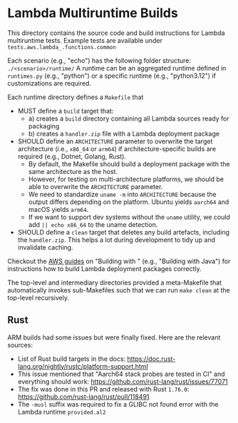 # Lambda Multiruntime Builds

This directory contains the source code and build instructions for Lambda multiruntime tests.
Example tests are available under `tests.aws.lambda_.functions.common`

Each scenario (e.g., "echo") has the following folder structure: `./<scenario>/runtime/`
A runtime can be an aggregated runtime defined in `runtimes.py` (e.g., "python") or
a specific runtime (e.g., "python3.12") if customizations are required.

Each runtime directory defines a `Makefile` that
* MUST define a `build` target that:
  * a) creates a `build` directory containing all Lambda sources ready for packaging
  * b) creates a `handler.zip` file with a Lambda deployment package
* SHOULD define an `ARCHITECTURE` parameter to overwrite the target architecture (i.e., `x86_64` or `arm64`)
  if architecture-specific builds are required (e.g., Dotnet, Golang, Rust).
  * By default, the Makefile should build a deployment package with the same architecture as the host.
  * However, for testing on multi-architecture platforms, we should be able to overwrite the `ARCHITECTURE` parameter.
  * We need to standardize `uname -m` into `ARCHITECTURE` because the output differs depending on the platform.
    Ubuntu yields `aarch64` and macOS yields `arm64`.
  * If we want to support dev systems without the `uname` utility, we could add `|| echo x86_64` to the uname detection.
* SHOULD define a `clean` target that deletes any build artefacts, including the `handler.zip`.
  This helps a lot during development to tidy up and invalidate caching.

Checkout the [AWS guides](https://docs.aws.amazon.com/lambda/latest/dg/gettingstarted-package.html) on
"Building with <language>" (e.g., "Building with Java") for instructions how to
build Lambda deployment packages correctly.

The top-level and intermediary directories provided a meta-Makefile that automatically invokes sub-Makefiles such that
we can run `make clean` at the top-level recursively.

## Rust

ARM builds had some issues but were finally fixed. Here are the relevant sources:

* List of Rust build targets in the docs: https://doc.rust-lang.org/nightly/rustc/platform-support.html
* This issue mentioned that "Aarch64 stack probes are tested in CI" and everything should work: https://github.com/rust-lang/rust/issues/77071
* The fix was done in this PR and released with Rust `1.76.0`: https://github.com/rust-lang/rust/pull/118491
* The `-musl` suffix was required to fix a GLIBC not found error with the Lambda runtime `provided.al2`
